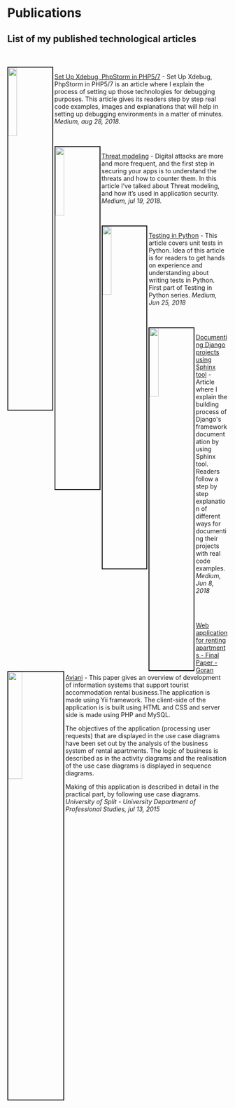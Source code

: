 # Publications



## List of my published technological articles

<br>
<br>

<img src="https://cdn-images-1.medium.com/max/1067/1*32wN-ItVobWdxmWwyU8o8A.jpeg" align="left" border="2" width="20%"/>

[Set Up Xdebug, PhpStorm in PHP5/7](https://medium.com/@goranaviani/set-up-xdebug-phpstorm-in-php5-7-6a8386304fc6) - Set Up Xdebug, PhpStorm in PHP5/7 is an article where I explain the process of setting up those technologies for debugging purposes. This article gives its readers step by step real code examples, images and explanations that will help in setting up debugging environments in a matter of minutes.  _Medium, aug 28, 2018._


<br>
<br>

<img src="https://cdn-images-1.medium.com/max/800/1*ifhHAX50eGNx801vofFtPQ.jpeg" align="left" border="2" width="20%"/>

[Threat modeling](https://medium.com/@goranaviani/threat-modeling-317b375548da) - Digital attacks are more and more frequent, and the first step in securing your apps is to understand the threats and how to counter them. In this article I’ve talked about Threat modeling, and how it’s used in application security. _Medium, jul 19, 2018._


<br>
<br>
<img src="https://cdn-images-1.medium.com/max/1400/1*MQQFG3SfXfX6VkkmC3quiQ.jpeg" align="left" border="2" width="20%"/>

[Testing in Python](https://medium.com/@goranaviani/testing-in-python-c6b903eb247d) - This article covers unit tests in Python. Idea of this article is for readers to get hands on experience and understanding about writing tests in Python.
First part of Testing in Python series. _Medium, Jun 25, 2018_

<br>
<br>
<img src="https://cdn-images-1.medium.com/max/800/1*aBjEUaDShrMB9RFqbl_saQ.jpeg" align="left" border="2" width="20%"/>

[Documenting Django projects using Sphinx tool](https://medium.com/@goranaviani/sphinx-for-django-documentation-2454e924b3bc) - Article where I explain the building process of Django's framework documentation by using Sphinx tool. Readers follow a step by step explanation of different ways for documenting their projects  with real code examples. _Medium, Jun 8, 2018_

<br>
<br>

<img src="https://www.mediafire.com/convkey/6579/hkqp8s06dh6laaq6g.jpg" align="left" border="2" width="25%"/>

[Web application for renting apartments - Final Paper - Goran Aviani](https://drive.google.com/file/d/1soJI8C6pcm9K0l4A9W3z2KbWv9rNM5Uz/view?usp=sharing) - This paper gives an overview of development
 of information systems that support tourist accommodation rental business.The application is made using Yii framework. The client-side of the application is 
is built using HTML and CSS and server side is made using PHP and MySQL. 

The objectives of the application (processing user requests) that are displayed
in the use case diagrams have been set out by the analysis of the business system of rental apartments. The logic of business 
is described as in the activity diagrams and the realisation of the use case diagrams is displayed in sequence diagrams. 

Making of this application is described in detail in the practical part, by following use case diagrams. 
_University of Split - University Department of Professional Studies, jul 13, 2015_

